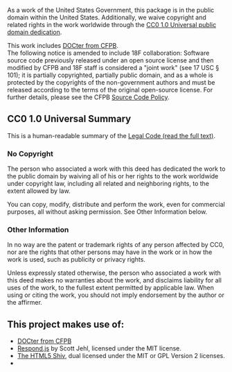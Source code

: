 As a work of the United States Government, this package is in the
public domain within the United States. Additionally, we waive
copyright and related rights in the work worldwide through the [CC0 1.0
Universal public domain dedication](https://creativecommons.org/publicdomain/zero/1.0/).

This work includes [DOCter from CFPB](https://github.com/cfpb/DOCter).  
The following notice is amended to include 18F collaboration:
Software source code previously released under an open source license and then
modified by CFPB and 18F staff is considered a "joint work" (see 17 USC § 101); it is
partially copyrighted, partially public domain, and as a whole is protected by
the copyrights of the non-government authors and must be released according to
the terms of the original open-source license.
For further details, please see the CFPB [Source Code Policy][policy].


## CC0 1.0 Universal Summary

This is a human-readable summary of the [Legal Code (read the full text)][CC0].

### No Copyright

The person who associated a work with this deed has dedicated the work to
the public domain by waiving all of his or her rights to the work worldwide
under copyright law, including all related and neighboring rights, to the
extent allowed by law.

You can copy, modify, distribute and perform the work, even for commercial
purposes, all without asking permission. See Other Information below.

### Other Information

In no way are the patent or trademark rights of any person affected by CC0,
nor are the rights that other persons may have in the work or in how the
work is used, such as publicity or privacy rights.

Unless expressly stated otherwise, the person who associated a work with
this deed makes no warranties about the work, and disclaims liability for
all uses of the work, to the fullest extent permitted by applicable law.
When using or citing the work, you should not imply endorsement by the
author or the affirmer.

[policy]: https://github.com/18F/open-source-policy
[CC0]: http://creativecommons.org/publicdomain/zero/1.0/legalcode

## This project makes use of:

* [DOCter from CFPB](https://github.com/cfpb/DOCter)
* [Respond.js](https://github.com/scottjehl/Respond) by Scott Jehl, licensed under the MIT license.
* [The HTML5 Shiv](https://github.com/aFarkas/html5shiv), dual licensed under the MIT or GPL Version 2 licenses.
*
